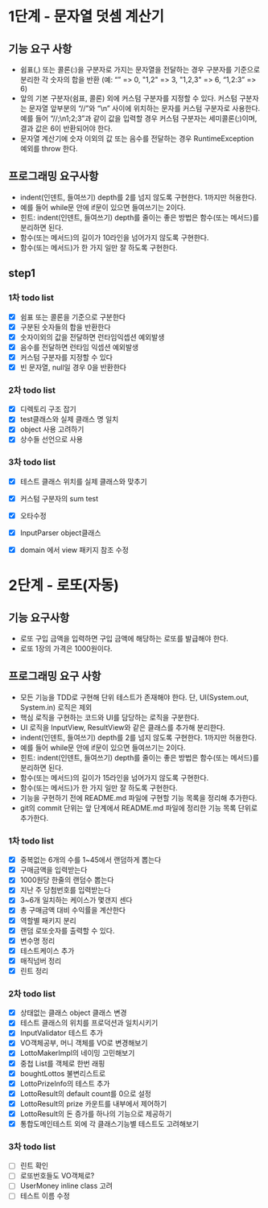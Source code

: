 # 1단계 - 문자열 덧셈 계산기

## 기능 요구 사항
- 쉼표(,) 또는 콜론(:)을 구분자로 가지는 문자열을 전달하는 경우 구분자를 기준으로 분리한 각 숫자의 합을 반환 (예: “” => 0, "1,2" => 3, "1,2,3" => 6, “1,2:3” => 6)  
- 앞의 기본 구분자(쉼표, 콜론) 외에 커스텀 구분자를 지정할 수 있다. 커스텀 구분자는 문자열 앞부분의 “//”와 “\n” 사이에 위치하는 문자를 커스텀 구분자로 사용한다. 예를 들어 “//;\n1;2;3”과 같이 값을 입력할 경우 커스텀 구분자는 세미콜론(;)이며, 결과 값은 6이 반환되어야 한다.  
- 문자열 계산기에 숫자 이외의 값 또는 음수를 전달하는 경우 RuntimeException 예외를 throw 한다.

## 프로그래밍 요구사항
- indent(인덴트, 들여쓰기) depth를 2를 넘지 않도록 구현한다. 1까지만 허용한다.
- 예를 들어 while문 안에 if문이 있으면 들여쓰기는 2이다.
- 힌트: indent(인덴트, 들여쓰기) depth를 줄이는 좋은 방법은 함수(또는 메서드)를 분리하면 된다.
- 함수(또는 메서드)의 길이가 10라인을 넘어가지 않도록 구현한다.
- 함수(또는 메서드)가 한 가지 일만 잘 하도록 구현한다.


## step1
### 1차 todo list
- [x] 쉼표 또는 콜론을 기준으로 구분한다
- [x] 구분된 숫자들의 합을 반환한다
- [x] 숫자이외의 값을 전달하면 런타임익셉션 예외발생
- [x] 음수를 전달하면 런타임 익셉션 예외발생
- [x] 커스텀 구분자를 지정할 수 있다
- [x] 빈 문자열, null일 경우 0을 반환한다

### 2차 todo list
- [x] 디렉토리 구조 잡기
- [x] test클래스와 실제 클래스 명 일치
- [x] object 사용 고려하기
- [x] 상수들 선언으로 사용

### 3차 todo list
- [x] 테스트 클래스 위치를 실제 클래스와 맞추기
- [x] 커스텀 구분자의 sum test
- [x] 오타수정
- [x] InputParser object클래스
- [x] domain 에서 view 패키지 참조 수정


# 2단계 - 로또(자동)

## 기능 요구사항
- 로또 구입 금액을 입력하면 구입 금액에 해당하는 로또를 발급해야 한다.
- 로또 1장의 가격은 1000원이다.

## 프로그래밍 요구 사항
- 모든 기능을 TDD로 구현해 단위 테스트가 존재해야 한다. 단, UI(System.out, System.in) 로직은 제외
- 핵심 로직을 구현하는 코드와 UI를 담당하는 로직을 구분한다.
- UI 로직을 InputView, ResultView와 같은 클래스를 추가해 분리한다.
- indent(인덴트, 들여쓰기) depth를 2를 넘지 않도록 구현한다. 1까지만 허용한다.
- 예를 들어 while문 안에 if문이 있으면 들여쓰기는 2이다.
- 힌트: indent(인덴트, 들여쓰기) depth를 줄이는 좋은 방법은 함수(또는 메서드)를 분리하면 된다.
- 함수(또는 메서드)의 길이가 15라인을 넘어가지 않도록 구현한다.
- 함수(또는 메서드)가 한 가지 일만 잘 하도록 구현한다.
- 기능을 구현하기 전에 README.md 파일에 구현할 기능 목록을 정리해 추가한다.
- git의 commit 단위는 앞 단계에서 README.md 파일에 정리한 기능 목록 단위로 추가한다.

### 1차 todo list
- [x] 중복없는 6개의 수를 1~45에서 랜덤하게 뽑는다
- [x] 구매금액을 입력받는다
- [x] 1000원당 한줄의 랜덤수 뽑는다
- [x] 지난 주 당첨번호를 입력받는다
- [x] 3~6개 일치하는 케이스가 몇갠지 센다
- [x] 총 구매금액 대비 수익률을 계산한다
- [x] 역할별 패키지 분리
- [x] 랜덤 로또숫자를 출력할 수 있다.
- [x] 변수명 정리
- [x] 테스트케이스 추가
- [x] 매직넘버 정리
- [x] 린트 정리

### 2차 todo list
- [x] 상태없는 클래스 object 클래스 변경
- [x] 테스트 클래스의 위치를 프로덕션과 일치시키기
- [x] InputValidator 테스트 추가
- [x] VO객체공부, 머니 객체를 VO로 변경해보기
- [x] LottoMakerImpl의 네이밍 고민해보기
- [x] 중첩 List를 객체로 한번 래핑
- [x] boughtLottos 불변리스트로
- [x] LottoPrizeInfo의 테스트 추가
- [x] LottoResult의 default count를 0으로 설정
- [x] LottoResult의 prize 카운트를 내부에서 제어하기
- [x] LottoResult의 돈 증가를 하나의 기능으로 제공하기
- [x] 통합도메인테스트 외에 각 클래스기능별 테스트도 고려해보기

### 3차 todo list
- [ ] 린트 확인
- [ ] 로또번호들도 VO객체로?
- [ ] UserMoney inline class 고려
- [ ] 테스트 이름 수정
